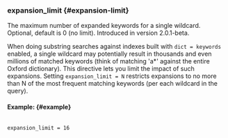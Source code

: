 ### expansion_limit {#expansion-limit}

The maximum number of expanded keywords for a single wildcard. Optional, default is 0 (no limit). Introduced in version 2.0.1-beta.

When doing substring searches against indexes built with `dict = keywords` enabled, a single wildcard may potentially result in thousands and even millions of matched keywords (think of matching &#039;a*&#039; against the entire Oxford dictionary). This directive lets you limit the impact of such expansions. Setting `expansion_limit = N` restricts expansions to no more than N of the most frequent matching keywords (per each wildcard in the query).

#### Example: {#example}

```

expansion_limit = 16

```